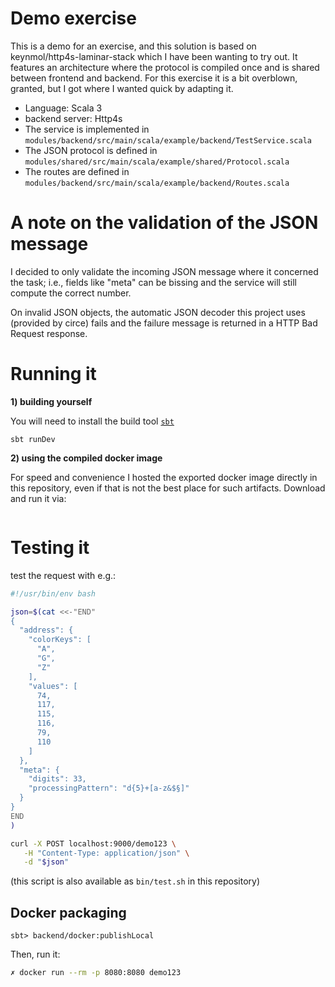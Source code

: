 # Demo exercise

This is a demo for an exercise, and this solution is based on keynmol/http4s-laminar-stack which I have been wanting to try out. It features an architecture where the protocol is compiled once and is shared between frontend and backend. For this exercise it is a bit overblown, granted, but I got where I wanted quick by adapting it.

- Language: Scala 3
- backend server: Http4s
- The service is implemented in `modules/backend/src/main/scala/example/backend/TestService.scala`
- The JSON protocol is defined in `modules/shared/src/main/scala/example/shared/Protocol.scala`
- The routes are defined in `modules/backend/src/main/scala/example/backend/Routes.scala`

# A note on the validation of the JSON message

I decided to only validate the incoming JSON message where it concerned the task; i.e., fields like "meta" can be bissing and the service will still compute the correct number.

On invalid JSON objects, the automatic JSON decoder this project uses (provided by circe) fails and the failure message is returned in a HTTP Bad Request response.

# Running it

**1) building yourself**

You will need to install the build tool [`sbt`](https://www.scala-sbt.org/download.html)

`sbt runDev`

**2) using the compiled docker image**

For speed and convenience I hosted the exported docker image directly in this repository, even if that is not the best place for such artifacts. Download and run it via:
  
```bash

```

# Testing it

test the request with e.g.:

```bash
#!/usr/bin/env bash

json=$(cat <<-"END"
{
  "address": {
    "colorKeys": [
      "A",
      "G",
      "Z"
    ],
    "values": [
      74,
      117,
      115,
      116,
      79,
      110
    ]
  },
  "meta": {
    "digits": 33,
    "processingPattern": "d{5}+[a-z&$§]"
  }
}
END
)

curl -X POST localhost:9000/demo123 \
   -H "Content-Type: application/json" \
   -d "$json"
```

(this script is also available as `bin/test.sh` in this repository)

## Docker packaging 

```
sbt> backend/docker:publishLocal
```

Then, run it:

```bash
✗ docker run --rm -p 8080:8080 demo123
```

